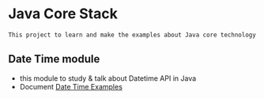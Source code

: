 # Java Core Stack

    This project to learn and make the examples about Java core technology

## Date Time module

- this module to study & talk about Datetime API in Java
- Document [Date Time Examples](./date-time/README.md)